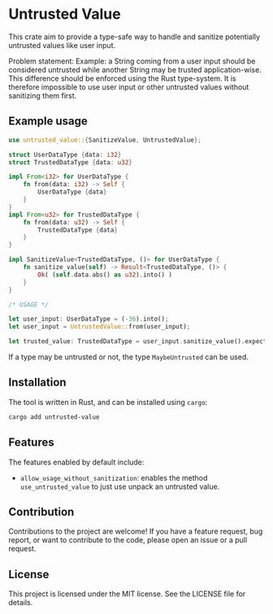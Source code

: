 # Untrusted Value
This crate aim to provide a type-safe way to handle and sanitize potentially untrusted values
like user input.

Problem statement: Example: a String coming from a user input should be considered untrusted
while another String may be trusted application-wise. This difference
should be enforced using the Rust type-system.
It is therefore impossible to use user input or other untrusted values
without sanitizing them first.

## Example usage
```rust
use untrusted_value::{SanitizeValue, UntrustedValue};

struct UserDataType {data: i32}
struct TrustedDataType {data: u32}

impl From<i32> for UserDataType {
    fn from(data: i32) -> Self {
        UserDataType {data}
    }
}
impl From<u32> for TrustedDataType {
    fn from(data: u32) -> Self {
        TrustedDataType {data}
    }
}

impl SanitizeValue<TrustedDataType, ()> for UserDataType {
    fn sanitize_value(self) -> Result<TrustedDataType, ()> {
        Ok( (self.data.abs() as u32).into() )
    }
}

/* USAGE */

let user_input: UserDataType = (-36).into();
let user_input = UntrustedValue::from(user_input);

let trusted_value: TrustedDataType = user_input.sanitize_value().expect("Sanitization failed");
```

If a type may be untrusted or not, the type `MaybeUntrusted` can be used.

## Installation
The tool is written in Rust, and can be installed using `cargo`:
```bash
cargo add untrusted-value
```

## Features
The features enabled by default include:
* `allow_usage_without_sanitization`: enables the method `use_untrusted_value`
   to just use unpack an untrusted value. 

## Contribution
Contributions to the project are welcome! If you have a feature request,
bug report, or want to contribute to the code, please open an
issue or a pull request.

## License
This project is licensed under the MIT license. See the LICENSE file for details.
